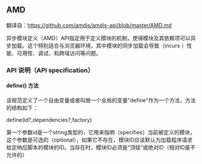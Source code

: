 ## AMD

翻译自：https://github.com/amdjs/amdjs-api/blob/master/AMD.md

异步模块定义（AMD）API指定用于定义模块的机制，使得模块及其依赖项可以异步加载。这个特别适合与浏览器环境，其中模块的同步加载会导致（incurs ）性能、可用性、调试、和跨域访问等问题。

### API 说明（API specification）

#### define() 方法

该规范定义了一个自由变量或者叫做一个全局的变量"define"作为一个方法，方法的结构如下：

 define(id?,dependencies?,factory)

 第一个参数id是一个string类型的，它用来指明（specifies）当前被定义的模块，这个参数是可选的（optional），如果它不存在，模块ID应该默认为加载程序请求给定响应脚本的模块的ID。当存在时，模块ID必须是“顶级”或绝对ID（相对ID是不允许的）



